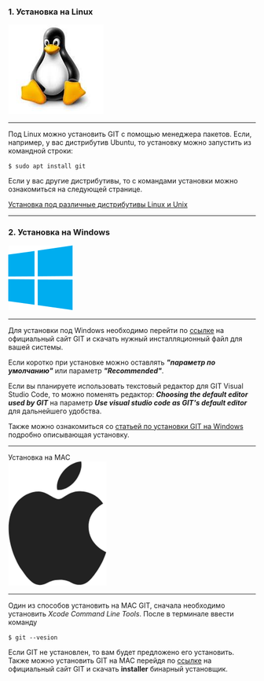 ### 1. Установка на Linux
![linux logo](./linuxlogo.jpg)
___

Под Linux можно установить GIT с помощью менеджера пакетов. Если, например, у вас дистрибутив Ubuntu, то установку можно запустить из командной строки:  

~~~
$ sudo apt install git
~~~

Если у вас другие дистрибутивы, то с командами установки можно ознакомиться на следующей странице. 

[Установка под различные дистрибутивы Linux и Unix](https://git-scm.com/download/linux)

___

### 2. Установка на Windows
![windows logo](./widowslogo.png)
___
Для установки под Windows необходимо перейти по [ссылке](https://www.git-scm.com/download/win) на официальный сайт GIT и скачать нужный инсталляционный файл для вашей системы.  

Если коротко при установке можно оставлять ***"параметр по умолчанию"*** или параметр ***"Recommended"***. 

Если вы планируете использовать текстовый редактор для GIT Visual Studio Code, то можно поменять редактор: ***Choosing the default editor used by GIT*** на параметр ***Use visual studio code as GIT's default editor*** для дальнейшего удобства.  

Также можно ознакомиться со [статьей по установки GIT на Windows](https://selectel.ru/blog/tutorials/how-to-install-git-to-windows/) подробно описывающая установку.
___

Установка на MAC  
![mac logo](./maclogo.png)
___

Один из способов установить на MAC GIT, сначала необходимо установить *Xcode Command Line Tools*. После в терминале ввести команду
```
$ git --vesion
```
Если GIT не установлен, то вам будет предложено его установить. Также можно установить GIT на MAC перейдя по [ссылке](https://www.git-scm.com/download/mac) на официальный сайт GIT и скачать **installer** бинарный установщик.